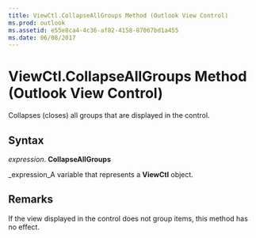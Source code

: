 ```yaml
---
title: ViewCtl.CollapseAllGroups Method (Outlook View Control)
ms.prod: outlook
ms.assetid: e55e8ca4-4c36-af82-4158-87067bd1a455
ms.date: 06/08/2017
---
```



# ViewCtl.CollapseAllGroups Method (Outlook View Control)

Collapses (closes) all groups that are displayed in the control.


## Syntax

 _expression_. **CollapseAllGroups**

 _expression_A variable that represents a **ViewCtl** object.


## Remarks

If the view displayed in the control does not group items, this method has no effect.


